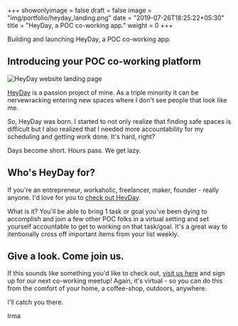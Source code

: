 +++
showonlyimage = false
draft = false
image = "img/portfolio/heyday_landing.png"
date = "2019-07-26T18:25:22+05:30"
title = "HeyDay, a POC co-working app."
weight = 0
+++

Building and launching HeyDay, a POC co-working app. <!--more-->

## Introducing your POC co-working platform

![HeyDay website landing page](/img/portfolio/heyday_landing.png)

[HeyDay](https://heyday.carrd.co/) is a passion project of mine. As a triple minority it can be nervewracking entering new spaces where I don't see people that look like me.

So, HeyDay was born. I started to not only realize that finding safe spaces is difficult but I also realized that I needed more accountability for my scheduling and getting work done. It's hard, right?

Days become short. Hours pass. We get lazy.

## Who's HeyDay for?

If you're an entrepreneur, workaholic, freelancer, maker, founder - really anyone. I'd love for you to [check out HeyDay](https://heyday.carrd.co/).

What is it? You'll be able to bring 1 task or goal you've been dying to accomplish and join a few other POC folks in a virtual setting and set yourself accountable to get to working on that task/goal. It's a great way to itentionally cross off important items from your list weekly.

## Give a look. Come join us.

If this sounds like something you'd like to check out, [visit us here](https://heyday.carrd.co/) and sign up for our next co-working meetup! Again, it's virtual - so you can do this from the comfort of your home, a coffee-shop, outdoors, anywhere.

I'll catch you there.

Irma
